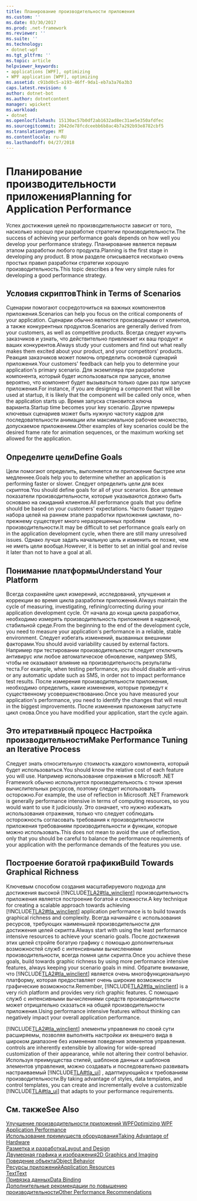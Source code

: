 ```yaml
---
title: Планирование производительности приложения
ms.custom: ''
ms.date: 03/30/2017
ms.prod: .net-framework
ms.reviewer: ''
ms.suite: ''
ms.technology:
- dotnet-wpf
ms.tgt_pltfrm: ''
ms.topic: article
helpviewer_keywords:
- applications [WPF], optimizing
- WPF application [WPF], optimizing
ms.assetid: c91bd0c5-a193-46ff-9da1-eb7a3a76a3b3
caps.latest.revision: 6
author: dotnet-bot
ms.author: dotnetcontent
manager: wpickett
ms.workload:
- dotnet
ms.openlocfilehash: 15130ac57b0df2ab1632ad8ec31ae5e350afdfec
ms.sourcegitcommit: 2042de78fcdceebb6b8ac4b7a292b93e8782cbf5
ms.translationtype: MT
ms.contentlocale: ru-RU
ms.lasthandoff: 04/27/2018
---
```

# <a name="planning-for-application-performance"></a><span data-ttu-id="65da7-102">Планирование производительности приложения</span><span class="sxs-lookup"><span data-stu-id="65da7-102">Planning for Application Performance</span></span>
<span data-ttu-id="65da7-103">Успех достижения целей по производительности зависит от того, насколько хорошо при разработке стратегии производительности.</span><span class="sxs-lookup"><span data-stu-id="65da7-103">The success of achieving your performance goals depends on how well you develop your performance strategy.</span></span> <span data-ttu-id="65da7-104">Планирование является первым этапом разработки любого продукта.</span><span class="sxs-lookup"><span data-stu-id="65da7-104">Planning is the first stage in developing any product.</span></span> <span data-ttu-id="65da7-105">В этом разделе описывается несколько очень простых правил разработки стратегии хорошую производительность.</span><span class="sxs-lookup"><span data-stu-id="65da7-105">This topic describes a few very simple rules for developing a good performance strategy.</span></span>  
  
## <a name="think-in-terms-of-scenarios"></a><span data-ttu-id="65da7-106">Условия скриптов</span><span class="sxs-lookup"><span data-stu-id="65da7-106">Think in Terms of Scenarios</span></span>  
 <span data-ttu-id="65da7-107">Сценарии помогают сосредоточиться на важных компонентов приложения.</span><span class="sxs-lookup"><span data-stu-id="65da7-107">Scenarios can help you focus on the critical components of your application.</span></span> <span data-ttu-id="65da7-108">Сценарии обычно являются производными от клиентов, а также конкурентных продуктов.</span><span class="sxs-lookup"><span data-stu-id="65da7-108">Scenarios are generally derived from your customers, as well as competitive products.</span></span> <span data-ttu-id="65da7-109">Всегда следует изучить заказчиков и узнать, что действительно привлекает их ваш продукт и ваших конкурентов.</span><span class="sxs-lookup"><span data-stu-id="65da7-109">Always study your customers and find out what really makes them excited about your product, and your competitors' products.</span></span> <span data-ttu-id="65da7-110">Реакция заказчиков может помочь определить основной сценарий приложения.</span><span class="sxs-lookup"><span data-stu-id="65da7-110">Your customers' feedback can help you to determine your application's primary scenario.</span></span> <span data-ttu-id="65da7-111">Для экземпляра при разработке компонента, который будет использоваться при запуске, вполне вероятно, что компонент будет вызываться только один раз при запуске приложения.</span><span class="sxs-lookup"><span data-stu-id="65da7-111">For instance, if you are designing a component that will be used at startup, it is likely that the component will be called only once, when the application starts up.</span></span> <span data-ttu-id="65da7-112">Время запуска становится ключа варианта.</span><span class="sxs-lookup"><span data-stu-id="65da7-112">Startup time becomes your key scenario.</span></span> <span data-ttu-id="65da7-113">Другие примеры ключевых сценариев может быть нужную частоту кадров для последовательности анимации или максимальное рабочее множество, допускаемое приложением.</span><span class="sxs-lookup"><span data-stu-id="65da7-113">Other examples of key scenarios could be the desired frame rate for animation sequences, or the maximum working set allowed for the application.</span></span>  
  
## <a name="define-goals"></a><span data-ttu-id="65da7-114">Определите цели</span><span class="sxs-lookup"><span data-stu-id="65da7-114">Define Goals</span></span>  
 <span data-ttu-id="65da7-115">Цели помогают определить, выполняется ли приложение быстрее или медленнее.</span><span class="sxs-lookup"><span data-stu-id="65da7-115">Goals help you to determine whether an application is performing faster or slower.</span></span> <span data-ttu-id="65da7-116">Следует определить цели для всех скриптов.</span><span class="sxs-lookup"><span data-stu-id="65da7-116">You should define goals for all of your scenarios.</span></span> <span data-ttu-id="65da7-117">Все целевые показатели производительности, которые указываются должно быть основано на ожиданий клиентов.</span><span class="sxs-lookup"><span data-stu-id="65da7-117">All performance goals that you define should be based on your customers' expectations.</span></span> <span data-ttu-id="65da7-118">Часто бывает трудно набора целей на раннем этапе разработки приложения циклами, по-прежнему существует много неразрешенных проблем производительности.</span><span class="sxs-lookup"><span data-stu-id="65da7-118">It may be difficult to set performance goals early on in the application development cycle, when there are still many unresolved issues.</span></span> <span data-ttu-id="65da7-119">Однако лучше задать начальную цель и изменить ее позже, чем не иметь цели вообще.</span><span class="sxs-lookup"><span data-stu-id="65da7-119">However, it is better to set an initial goal and revise it later than not to have a goal at all.</span></span>  
  
## <a name="understand-your-platform"></a><span data-ttu-id="65da7-120">Понимание платформы</span><span class="sxs-lookup"><span data-stu-id="65da7-120">Understand Your Platform</span></span>  
 <span data-ttu-id="65da7-121">Всегда сохраняйте цикл измерений, исследований, улучшения и коррекции во время цикла разработки приложений.</span><span class="sxs-lookup"><span data-stu-id="65da7-121">Always maintain the cycle of measuring, investigating, refining/correcting during your application development cycle.</span></span> <span data-ttu-id="65da7-122">От начала до конца цикла разработки, необходимо измерять производительность приложения в надежной, стабильной среде.</span><span class="sxs-lookup"><span data-stu-id="65da7-122">From the beginning to the end of the development cycle, you need to measure your application's performance in a reliable, stable environment.</span></span> <span data-ttu-id="65da7-123">Следует избегать изменений, вызванных внешними факторами.</span><span class="sxs-lookup"><span data-stu-id="65da7-123">You should avoid variability caused by external factors.</span></span> <span data-ttu-id="65da7-124">Например при тестировании производительности следует отключить антивирус или любое автоматическое обновление, например SMS, чтобы не оказывают влияние на производительность результаты теста.</span><span class="sxs-lookup"><span data-stu-id="65da7-124">For example, when testing performance, you should disable anti-virus or any automatic update such as SMS, in order not to impact performance test results.</span></span> <span data-ttu-id="65da7-125">После измерения производительности приложения, необходимо определить, какие изменения, которые приведут к существенному усовершенствованию.</span><span class="sxs-lookup"><span data-stu-id="65da7-125">Once you have measured your application's performance, you need to identify the changes that will result in the biggest improvements.</span></span> <span data-ttu-id="65da7-126">После изменения приложения запустите цикл снова.</span><span class="sxs-lookup"><span data-stu-id="65da7-126">Once you have modified your application, start the cycle again.</span></span>  
  
## <a name="make-performance-tuning-an-iterative-process"></a><span data-ttu-id="65da7-127">Это итеративный процесс Настройка производительности</span><span class="sxs-lookup"><span data-stu-id="65da7-127">Make Performance Tuning an Iterative Process</span></span>  
 <span data-ttu-id="65da7-128">Следует знать относительную стоимость каждого компонента, который будет использоваться.</span><span class="sxs-lookup"><span data-stu-id="65da7-128">You should know the relative cost of each feature you will use.</span></span> <span data-ttu-id="65da7-129">Например использование отражения в Microsoft .NET Framework обычно используется производительность с точки зрения вычислительных ресурсов, поэтому следует использовать осторожно.</span><span class="sxs-lookup"><span data-stu-id="65da7-129">For example, the use of reflection in Microsoft .NET Framework is generally performance intensive in terms of computing resources, so you would want to use it judiciously.</span></span> <span data-ttu-id="65da7-130">Это означает, что нужно избежать использования отражения, только что следует соблюдать осторожность согласовать требования к производительности приложения требованиям производительности и функции, которые можно использовать.</span><span class="sxs-lookup"><span data-stu-id="65da7-130">This does not mean to avoid the use of reflection, only that you should be careful to balance the performance requirements of your application with the performance demands of the features you use.</span></span>  
  
## <a name="build-towards-graphical-richness"></a><span data-ttu-id="65da7-131">Построение богатой графики</span><span class="sxs-lookup"><span data-stu-id="65da7-131">Build Towards Graphical Richness</span></span>  
 <span data-ttu-id="65da7-132">Ключевым способом создания масштабируемого подхода для достижения высокой [!INCLUDE[TLA2#tla_winclient](../../../../includes/tla2sharptla-winclient-md.md)] производительность приложения является построение богатой и сложности.</span><span class="sxs-lookup"><span data-stu-id="65da7-132">A key technique for creating a scalable approach towards achieving [!INCLUDE[TLA2#tla_winclient](../../../../includes/tla2sharptla-winclient-md.md)] application performance is to build towards graphical richness and complexity.</span></span> <span data-ttu-id="65da7-133">Всегда начинайте с использования ресурсов, требующих наименьшей производительности для достижения целей скрипта.</span><span class="sxs-lookup"><span data-stu-id="65da7-133">Always start with using the least performance intensive resources to achieve your scenario goals.</span></span> <span data-ttu-id="65da7-134">После достижения этих целей стройте богатую графику с помощью дополнительных возможностей служб с интенсивными вычислениями производительности, всегда помня цели скрипта.</span><span class="sxs-lookup"><span data-stu-id="65da7-134">Once you achieve these goals, build towards graphic richness by using more performance intensive features, always keeping your scenario goals in mind.</span></span> <span data-ttu-id="65da7-135">Обратите внимание, что [!INCLUDE[TLA2#tla_winclient](../../../../includes/tla2sharptla-winclient-md.md)] является очень многофункциональную платформу, которая предоставляет очень широкие возможности графические возможности.</span><span class="sxs-lookup"><span data-stu-id="65da7-135">Remember, [!INCLUDE[TLA2#tla_winclient](../../../../includes/tla2sharptla-winclient-md.md)] is a very rich platform and provides very rich graphic features.</span></span> <span data-ttu-id="65da7-136">С помощью служб с интенсивными вычислениями средств производительности может отрицательно сказаться на общей производительности приложения.</span><span class="sxs-lookup"><span data-stu-id="65da7-136">Using performance intensive features without thinking can negatively impact your overall application performance.</span></span>  
  
 [!INCLUDE[TLA2#tla_winclient](../../../../includes/tla2sharptla-winclient-md.md)]<span data-ttu-id="65da7-137"> элементы управления по своей сути расширяемы, позволяя выполнять настройки их внешнего вида в широком диапазоне без изменения поведения элементов управления.</span><span class="sxs-lookup"><span data-stu-id="65da7-137"> controls are inherently extensible by allowing for wide-spread customization of their appearance, while not altering their control behavior.</span></span> <span data-ttu-id="65da7-138">Используя преимущества стилей, шаблонов данных и шаблонов элементов управления, можно создавать и последовательно развивать настраиваемый [!INCLUDE[TLA#tla_ui](../../../../includes/tlasharptla-ui-md.md)] , адаптирующийся к требованиям производительности.</span><span class="sxs-lookup"><span data-stu-id="65da7-138">By taking advantage of styles, data templates, and control templates, you can create and incrementally evolve a customizable [!INCLUDE[TLA#tla_ui](../../../../includes/tlasharptla-ui-md.md)] that adapts to your performance requirements.</span></span>  
  
## <a name="see-also"></a><span data-ttu-id="65da7-139">См. также</span><span class="sxs-lookup"><span data-stu-id="65da7-139">See Also</span></span>  
 [<span data-ttu-id="65da7-140">Улучшение производительности приложений WPF</span><span class="sxs-lookup"><span data-stu-id="65da7-140">Optimizing WPF Application Performance</span></span>](../../../../docs/framework/wpf/advanced/optimizing-wpf-application-performance.md)  
 [<span data-ttu-id="65da7-141">Использование преимуществ оборудования</span><span class="sxs-lookup"><span data-stu-id="65da7-141">Taking Advantage of Hardware</span></span>](../../../../docs/framework/wpf/advanced/optimizing-performance-taking-advantage-of-hardware.md)  
 [<span data-ttu-id="65da7-142">Разметка и разработка</span><span class="sxs-lookup"><span data-stu-id="65da7-142">Layout and Design</span></span>](../../../../docs/framework/wpf/advanced/optimizing-performance-layout-and-design.md)  
 [<span data-ttu-id="65da7-143">Двумерная графика и изображения</span><span class="sxs-lookup"><span data-stu-id="65da7-143">2D Graphics and Imaging</span></span>](../../../../docs/framework/wpf/advanced/optimizing-performance-2d-graphics-and-imaging.md)  
 [<span data-ttu-id="65da7-144">Поведение объекта</span><span class="sxs-lookup"><span data-stu-id="65da7-144">Object Behavior</span></span>](../../../../docs/framework/wpf/advanced/optimizing-performance-object-behavior.md)  
 [<span data-ttu-id="65da7-145">Ресурсы приложений</span><span class="sxs-lookup"><span data-stu-id="65da7-145">Application Resources</span></span>](../../../../docs/framework/wpf/advanced/optimizing-performance-application-resources.md)  
 [<span data-ttu-id="65da7-146">Text</span><span class="sxs-lookup"><span data-stu-id="65da7-146">Text</span></span>](../../../../docs/framework/wpf/advanced/optimizing-performance-text.md)  
 [<span data-ttu-id="65da7-147">Привязка данных</span><span class="sxs-lookup"><span data-stu-id="65da7-147">Data Binding</span></span>](../../../../docs/framework/wpf/advanced/optimizing-performance-data-binding.md)  
 [<span data-ttu-id="65da7-148">Дополнительные рекомендации по повышению производительности</span><span class="sxs-lookup"><span data-stu-id="65da7-148">Other Performance Recommendations</span></span>](../../../../docs/framework/wpf/advanced/optimizing-performance-other-recommendations.md)
